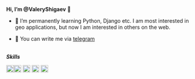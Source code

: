 **Hi, I’m @ValeryShigaev** 👋 



* 🌱 I’m permanently learning Python, Django etc. I am most interested in geo applications, but now I am interested in others on the web.

* 💬 You can write me via [telegram](https://t.me/valeryshigaev)
<br/><br/>
  
 ***Skills***

<img src="https://cp82453.tmweb.ru/public_images/python_ic.png" alt="Python" width="20"/><img src="https://cp82453.tmweb.ru/public_images/js_ic.png" alt="JS" width="20"/> <img src="https://cp82453.tmweb.ru/public_images/css_ic.png" alt="CSS" width="20"/> <img src="https://cp82453.tmweb.ru/public_images/html_ic.png" alt="HTML" width="20"/> <img src="https://cp82453.tmweb.ru/img/public/postgres_ic.png" alt="Postgres" width="20"/>
<!---
ValeryShigaev/ValeryShigaev is a ✨ special ✨ repository because its `README.md` (this file) appears on your GitHub profile.
You can click the Preview link to take a look at your changes.
--->
